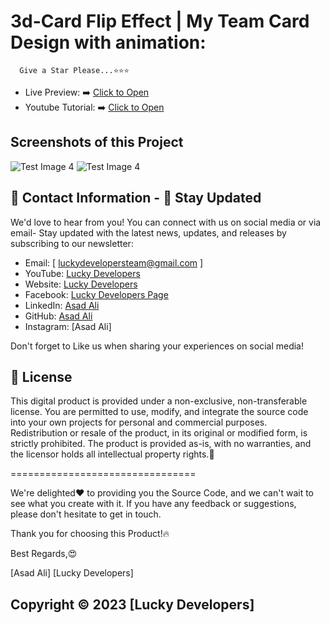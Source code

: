 # 3d-Card Flip Effect | My Team Card Design with animation:
      Give a Star Please...⭐⭐⭐
- Live Preview: ➡️ [Click to Open](https://asadaliofficials.github.io/3d-Card-Flip-Effect-using-css/)
- Youtube Tutorial: ➡️ [Click to Open](https://www.youtube.com/@luckydevelopers/videos)

## Screenshots of this Project
![Test Image 4](https://blogger.googleusercontent.com/img/b/R29vZ2xl/AVvXsEgXldttLIpHAB3EOD7BT77xxqXqPG1LjCfJrt0cfVXejgaT718vbEr4_n29mzvzEj1rSbpP7COaiZsyvgOFYtGsWA0szQLD6-i_ETehketci8MnGM7ToqWQKI_TVMLb-QPcraImtQ64BROvVA1RNz7bsw6nZt5-Mg0CTBesh8Tvb9xUAEDdq8AOBHSEUWEv/w640-h394/Screenshot%202024-06-22%20150014.png)
![Test Image 4](https://blogger.googleusercontent.com/img/b/R29vZ2xl/AVvXsEg8RaVfEZ1mPpk6GiphfcjMbO-9lPsC1rDfUPViIUIzyDT6dvYuzbB63LWUWAwA3fugxf_QDO083XHABRBCh4ubO-ErZ8TUumzcHDCoFuqS49rwzqWoN5kQmKpsIxD6C8Obw9hzGsQQge5BE8maGkFfXz-rhuBJTE6x7SU-V8jvqltiaGS6TQAnZnYkqD7b/w640-h394/Screenshot%202024-06-22%20151600.png)
## 📧 Contact Information - 🌟 Stay Updated

We'd love to hear from you! You can connect with us on social media or
via email- Stay updated with the latest news, updates, and releases by
subscribing to our newsletter:

- Email: [ luckydevelopersteam@gmail.com ]
- YouTube: [Lucky Developers](https://www.youtube.com/@luckydevelopers)
- Website: [Lucky Developers](https://lucky-developers.blogspot.com)
- Facebook: [Lucky Developers Page](https://www.facebook.com/people/Lucky-Developers/61552231797004)
- LinkedIn: [Asad Ali](https://www.linkedin.com/in/asadalijatt)
- GitHub: [Asad Ali](https://github.com/asadaliofficials)
- Instagram: [Asad Ali]

Don't forget to Like us when sharing your experiences on social media!

## 🪪 License

This digital product is provided under a non-exclusive, non-transferable
license. You are permitted to use, modify, and integrate the source code
into your own projects for personal and commercial purposes.
Redistribution or resale of the product, in its original or modified
form, is strictly prohibited. The product is provided as-is, with no
warranties, and the licensor holds all intellectual property rights.📜

================================

We're delighted❤️ to providing you the Source Code, and
we can't wait to see what you create with it. If you have any feedback
or suggestions, please don't hesitate to get in touch.

Thank you for choosing this Product!🔥

Best Regards,😍

[Asad Ali] [Lucky Developers]
##
## Copyright © 2023 [Lucky Developers]
